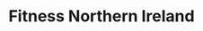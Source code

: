 ---
title: "Fitness Northern Ireland"
address: "The Robinson Centre, Montgomery Rd, Belfast, Co. Antrim BT6 9HS"
tel: "02890 704 080"
county: "Antrim"
category: "Bowling"
type: "Content"
lat: "054.5778250000"
lng: "-005.8819790000"
---